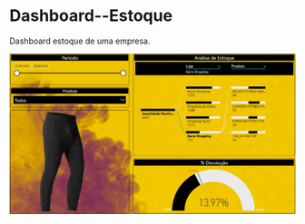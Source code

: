 # Dashboard--Estoque
Dashboard estoque de uma empresa.

![This is a alt text.](https://github.com/msoaresrocha/Dashboard--Estoque/blob/main/Dashboard%20Estoque/Foto%20Dashboard%20Estoque.jpg)
